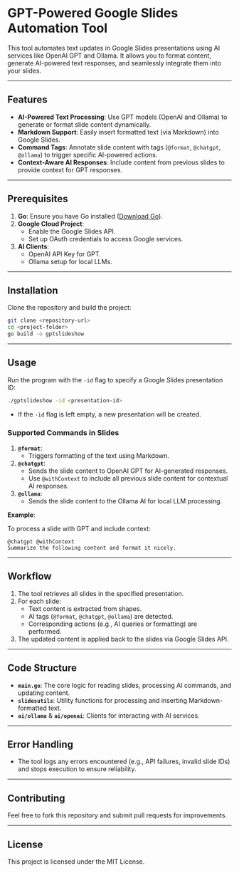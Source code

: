 # GPT-Powered Google Slides Automation Tool

This tool automates text updates in Google Slides presentations using AI services like OpenAI GPT and Ollama. It allows you to format content, generate AI-powered text responses, and seamlessly integrate them into your slides.

---

## Features

- **AI-Powered Text Processing**: Use GPT models (OpenAI and Ollama) to generate or format slide content dynamically.
- **Markdown Support**: Easily insert formatted text (via Markdown) into Google Slides.
- **Command Tags**: Annotate slide content with tags (`@format`, `@chatgpt`, `@ollama`) to trigger specific AI-powered actions.
- **Context-Aware AI Responses**: Include content from previous slides to provide context for GPT responses.

---

## Prerequisites

1. **Go**: Ensure you have Go installed ([Download Go](https://golang.org/dl/)).
2. **Google Cloud Project**:
   - Enable the Google Slides API.
   - Set up OAuth credentials to access Google services.
3. **AI Clients**:
   - OpenAI API Key for GPT.
   - Ollama setup for local LLMs.

---

## Installation

Clone the repository and build the project:

```bash
git clone <repository-url>
cd <project-folder>
go build -o gptslideshow
```

---

## Usage

Run the program with the `-id` flag to specify a Google Slides presentation ID:

```bash
./gptslideshow -id <presentation-id>
```

- If the `-id` flag is left empty, a new presentation will be created.

### Supported Commands in Slides

1. **`@format`**:
   - Triggers formatting of the text using Markdown.
2. **`@chatgpt`**:
   - Sends the slide content to OpenAI GPT for AI-generated responses.
   - Use `@withContext` to include all previous slide content for contextual AI responses.
3. **`@ollama`**:
   - Sends the slide content to the Ollama AI for local LLM processing.

**Example**:

To process a slide with GPT and include context:

```text
@chatgpt @withContext
Summarize the following content and format it nicely.
```

---

## Workflow

1. The tool retrieves all slides in the specified presentation.
2. For each slide:
   - Text content is extracted from shapes.
   - AI tags (`@format`, `@chatgpt`, `@ollama`) are detected.
   - Corresponding actions (e.g., AI queries or formatting) are performed.
3. The updated content is applied back to the slides via Google Slides API.

---

## Code Structure

- **`main.go`**: The core logic for reading slides, processing AI commands, and updating content.
- **`slidesutils`**: Utility functions for processing and inserting Markdown-formatted text.
- **`ai/ollama`** & **`ai/openai`**: Clients for interacting with AI services.

---

## Error Handling

- The tool logs any errors encountered (e.g., API failures, invalid slide IDs) and stops execution to ensure reliability.

---

## Contributing

Feel free to fork this repository and submit pull requests for improvements.

---

## License

This project is licensed under the MIT License.
